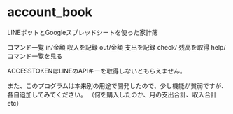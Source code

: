 # account_book
LINEボットとGoogleスプレッドシートを使った家計簿

コマンド一覧
in/金額     収入を記録
out/金額    支出を記録
check/      残高を取得
help/       コマンド一覧を見る

ACCESSTOKENはLINEのAPIキーを取得しないともらえません。

また、このプログラムは本来別の用途で開発したので、少し機能が貧弱ですが、各自追加してみてください。
（何を購入したのか、月の支出合計、収入合計etc）
